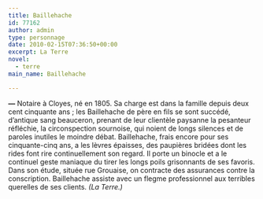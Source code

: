 ```yaml
---
title: Baillehache
id: 77162
author: admin
type: personnage
date: 2010-02-15T07:36:50+00:00
excerpt: La Terre
novel:
  - terre
main_name: Baillehache

---
```

**—** Notaire à Cloyes, né en 1805. Sa charge est dans la famille depuis deux cent cinquante ans ; les Baillehache de père en fils se sont succédé, d&rsquo;antique sang beauceron, prenant de leur clientèle paysanne la pesanteur réfléchie, la circonspection sournoise, qui noient de longs silences et de paroles inutiles le moindre débat. Baillehache, frais encore pour ses cinquante-cinq ans, a les lèvres épaisses, des paupières bridées dont les rides font rire continuellement son regard. Il porte un binocle et a le continuel geste maniaque du tirer les longs poils grisonnants de ses favoris. Dans son étude, située rue Grouaise, on contracte des assurances contre la conscription. Baillehache assiste avec un flegme professionnel aux terribles querelles de ses clients. _(La Terre.)_
